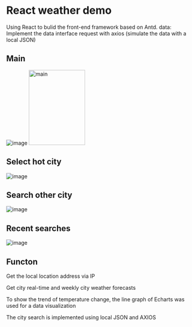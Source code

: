 # React weather demo
Using React to bulid the front-end framework based on Antd.
data: Implement the data interface request with axios (simulate the data with a local JSON)
## Main
![image](https://github.com/Ivy777-qi/React-weather-demo/blob/master/image/weather1.gif)
<img src="https://github.com/Ivy777-qi/React-weather-demo/blob/master/image/weather1.gif" width="150" height="200" alt="main"/><br/>
## Select hot city
![image](https://github.com/Ivy777-qi/React-weather-demo/blob/master/image/weather2.gif)

## Search other city
![image](https://github.com/Ivy777-qi/React-weather-demo/blob/master/image/weather3.gif)

## Recent searches
![image](https://github.com/Ivy777-qi/React-weather-demo/blob/master/image/weather4.gif)

## Functon

Get the local location address via IP

Get city real-time and weekly city weather forecasts

To show the trend of temperature change, the line graph of Echarts was used for a data visualization

The city search is implemented using local JSON and AXIOS

